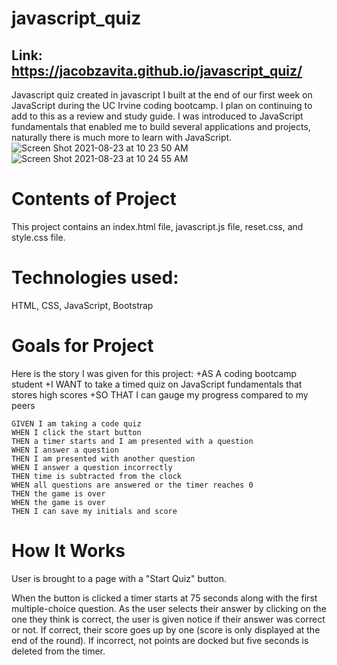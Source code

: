 # javascript_quiz
## Link: https://jacobzavita.github.io/javascript_quiz/

Javascript quiz created in javascript I built at the end of our first week on JavaScript during the UC Irvine coding bootcamp. I plan on continuing to add to this as a review and study guide. I was introduced to JavaScript fundamentals that enabled me to build several applications and projects, naturally there is much more to learn with JavaScript.
![Screen Shot 2021-08-23 at 10 23 50 AM](https://user-images.githubusercontent.com/81720959/130490485-ff6edcb4-e0ce-4699-8be9-051159d188e1.png)
![Screen Shot 2021-08-23 at 10 24 55 AM](https://user-images.githubusercontent.com/81720959/130490474-817bde8f-2624-4dd2-a514-f213b5fd33b5.png)

# Contents of Project
This project contains an index.html file, javascript.js file, reset.css, and style.css file.

# Technologies used:
HTML, CSS, JavaScript, Bootstrap

# Goals for Project
Here is the story I was given for this project:
+AS A coding bootcamp student
+I WANT to take a timed quiz on JavaScript fundamentals that stores high scores
+SO THAT I can gauge my progress compared to my peers

```
GIVEN I am taking a code quiz
WHEN I click the start button
THEN a timer starts and I am presented with a question
WHEN I answer a question
THEN I am presented with another question
WHEN I answer a question incorrectly
THEN time is subtracted from the clock
WHEN all questions are answered or the timer reaches 0
THEN the game is over
WHEN the game is over
THEN I can save my initials and score
```

# How It Works
User is brought to a page with a "Start Quiz" button.

When the button is clicked a timer starts at 75 seconds along with the first multiple-choice question. As the user selects their answer by clicking on the one they think is correct, the user is given notice if their answer was correct or not. If correct, their score goes up by one (score is only displayed at the end of the round). If incorrect, not points are docked but five seconds is deleted from the timer.
